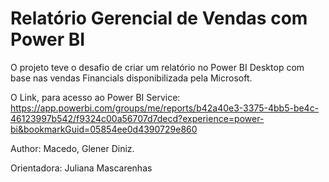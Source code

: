 # Relatório Gerencial de Vendas com Power BI
O projeto teve o desafio de criar um relatório no Power BI Desktop com base nas vendas Financials disponibilizada pela Microsoft.

O Link, para acesso ao Power BI Service:
https://app.powerbi.com/groups/me/reports/b42a40e3-3375-4bb5-be4c-46123997b542/f9324c00a56707d7decd?experience=power-bi&bookmarkGuid=05854ee0d4390729e860

Author: Macedo, Glener Diniz.

Orientadora: Juliana Mascarenhas
